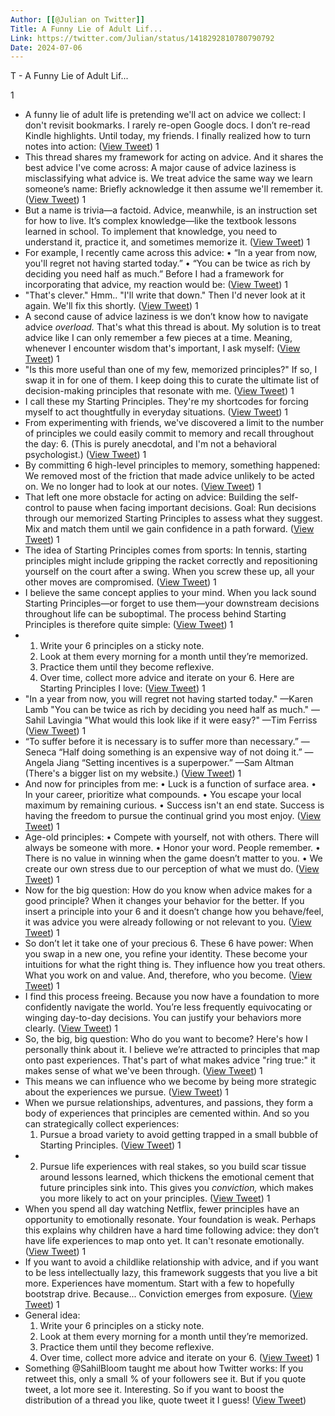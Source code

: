 ```yaml
---
Author: [[@Julian on Twitter]]
Title: A Funny Lie of Adult Lif...
Link: https://twitter.com/Julian/status/1418292810780790792
Date: 2024-07-06
---
```

T - A Funny Lie of Adult Lif...

1
- A funny lie of adult life is pretending we'll act on advice we collect:
  I don't revisit bookmarks. 
  I rarely re-open Google docs.
  I don’t re-read Kindle highlights. 
  Until today, my friends. I finally realized how to turn notes into action: ([View Tweet](https://twitter.com/Julian/status/1418292810780790792))
1
- This thread shares my framework for acting on advice.
  And it shares the best advice I've come across:
  A major cause of advice laziness is misclassifying what advice is. 
  We treat advice the same way we learn someone’s name: Briefly acknowledge it then assume we'll remember it. ([View Tweet](https://twitter.com/Julian/status/1418292812043341825))
1
- But a name is trivia—a factoid. 
  Advice, meanwhile, is an instruction set for how to live. It’s complex knowledge—like the textbook lessons learned in school. 
  To implement that knowledge, you need to understand it, practice it, and sometimes memorize it. ([View Tweet](https://twitter.com/Julian/status/1418292813494558720))
1
- For example, I recently came across this advice:
  • “In a year from now, you'll regret not having started today.”
  • “You can be twice as rich by deciding you need half as much.”
  Before I had a framework for incorporating that advice, my reaction would be: ([View Tweet](https://twitter.com/Julian/status/1418292814849331201))
1
- "That's clever."
  Hmm..
  "I'll write that down."
  Then I'd never look at it again.
  We'll fix this shortly. ([View Tweet](https://twitter.com/Julian/status/1418292816136925185))
1
- A second cause of advice laziness is we don’t know how to navigate advice *overload.* 
  That's what this thread is about.
  My solution is to treat advice like I can only remember a few pieces at a time. 
  Meaning, whenever I encounter wisdom that's important, I ask myself: ([View Tweet](https://twitter.com/Julian/status/1418292817357463557))
1
- "Is this more useful than one of my few, memorized principles?" 
  If so, I swap it in for one of them. 
  I keep doing this to curate the ultimate list of decision-making principles that resonate with me. ([View Tweet](https://twitter.com/Julian/status/1418292818800381953))
1
- I call these my Starting Principles. 
  They're my shortcodes for forcing myself to act thoughtfully in everyday situations. ([View Tweet](https://twitter.com/Julian/status/1418292820184424449))
1
- From experimenting with friends, we've discovered a limit to the number of principles we could easily commit to memory and recall throughout the day: 6.
  (This is purely anecdotal, and I'm not a behavioral psychologist.) ([View Tweet](https://twitter.com/Julian/status/1418292821400772610))
1
- By committing 6 high-level principles to memory, something happened: 
  We removed most of the friction that made advice unlikely to be acted on. We no longer had to look at our notes. ([View Tweet](https://twitter.com/Julian/status/1418292822713634817))
1
- That left one more obstacle for acting on advice:
  Building the self-control to pause when facing important decisions. 
  Goal: Run decisions through our memorized Starting Principles to assess what they suggest. 
  Mix and match them until we gain confidence in a path forward. ([View Tweet](https://twitter.com/Julian/status/1418292824110362627))
1
- The idea of Starting Principles comes from sports: 
  In tennis, starting principles might include gripping the racket correctly and repositioning yourself on the court after a swing. 
  When you screw these up, all your other moves are compromised. ([View Tweet](https://twitter.com/Julian/status/1418292825477636100))
1
- I believe the same concept applies to your mind. 
  When you lack sound Starting Principles—or forget to use them—your downstream decisions throughout life can be suboptimal.
  The process behind Starting Principles is therefore quite simple: ([View Tweet](https://twitter.com/Julian/status/1418292826861805568))
1
- 1. Write your 6 principles on a sticky note. 
  2. Look at them every morning for a month until they’re memorized. 
  3. Practice them until they become reflexive.
  4. Over time, collect more advice and iterate on your 6.
  Here are Starting Principles I love: ([View Tweet](https://twitter.com/Julian/status/1418292828157878273))
1
- "In a year from now, you will regret not having started today." —Karen Lamb
  "You can be twice as rich by deciding you need half as much." —Sahil Lavingia
  "What would this look like if it were easy?" —Tim Ferriss ([View Tweet](https://twitter.com/Julian/status/1418292829382606849))
1
- “To suffer before it is necessary is to suffer more than necessary.” —Seneca
  “Half doing something is an expensive way of not doing it.” —Angela Jiang
  “Setting incentives is a superpower.” —Sam Altman
  (There's a bigger list on my website.) ([View Tweet](https://twitter.com/Julian/status/1418292831186087936))
1
- And now for principles from me:
  • Luck is a function of surface area.
  • In your career, prioritize what compounds.
  • You escape your local maximum by remaining curious.
  • Success isn't an end state. Success is having the freedom to pursue the continual grind you most enjoy. ([View Tweet](https://twitter.com/Julian/status/1418292832507285505))
1
- Age-old principles:
  • Compete with yourself, not with others. There will always be someone with more.
  • Honor your word. People remember.
  • There is no value in winning when the game doesn’t matter to you.
  • We create our own stress due to our perception of what we must do. ([View Tweet](https://twitter.com/Julian/status/1418292833761456128))
1
- Now for the big question:
  How do you know when advice makes for a good principle?
  When it changes your behavior for the better.
  If you insert a principle into your 6 and it doesn’t change how you behave/feel, it was advice you were already following or not relevant to you. ([View Tweet](https://twitter.com/Julian/status/1418292835107819523))
1
- So don’t let it take one of your precious 6.
  These 6 have power: When you swap in a new one, you refine your identity.
  These become your intuitions for what the right thing is. They influence how you treat others. What you work on and value. 
  And, therefore, who you become. ([View Tweet](https://twitter.com/Julian/status/1418292836328370182))
1
- I find this process freeing. 
  Because you now have a foundation to more confidently navigate the world. 
  You’re less frequently equivocating or winging day-to-day decisions. 
  You can justify your behaviors more clearly. ([View Tweet](https://twitter.com/Julian/status/1418292837607608322))
1
- So, the big, big question: Who do you want to become?
  Here's how I personally think about it.
  I believe we’re attracted to principles that map onto past experiences. That's part of what makes advice "ring true:" it makes sense of what we've been through. ([View Tweet](https://twitter.com/Julian/status/1418292838920429568))
1
- This means we can influence who we become by being more strategic about the experiences we pursue. ([View Tweet](https://twitter.com/Julian/status/1418292840174559232))
1
- When we pursue relationships, adventures, and passions, they form a body of experiences that principles are cemented within.
  And so you can strategically collect experiences:
  1. Pursue a broad variety to avoid getting trapped in a small bubble of Starting Principles. ([View Tweet](https://twitter.com/Julian/status/1418292841382506496))
1
- 2. Pursue life experiences with real stakes, so you build scar tissue around lessons learned, which thickens the emotional cement that future principles sink into. 
  This gives you *conviction,* which makes you more likely to act on your principles. ([View Tweet](https://twitter.com/Julian/status/1418292842632400896))
1
- When you spend all day watching Netflix, fewer principles have an opportunity to emotionally resonate. Your foundation is weak.
  Perhaps this explains why children have a hard time following advice: they don’t have life experiences to map onto yet. It can't resonate emotionally. ([View Tweet](https://twitter.com/Julian/status/1418292843987161089))
1
- If you want to avoid a childlike relationship with advice, and if you want to be less intellectually lazy, this framework suggests that you live a bit more. 
  Experiences have momentum. Start with a few to hopefully bootstrap drive. 
  Because...
  Conviction emerges from exposure. ([View Tweet](https://twitter.com/Julian/status/1418292845392187392))
1
- General idea:
  1. Write your 6 principles on a sticky note. 
  2. Look at them every morning for a month until they’re memorized. 
  3. Practice them until they become reflexive.
  4. Over time, collect more advice and iterate on your 6. ([View Tweet](https://twitter.com/Julian/status/1418292846717669378))
1
- Something @SahilBloom taught me about how Twitter works:
  If you retweet this, only a small % of your followers see it. But if you quote tweet, a lot more see it. Interesting.
  So if you want to boost the distribution of a thread you like, quote tweet it I guess! ([View Tweet](https://twitter.com/Julian/status/1418292847980122113))
